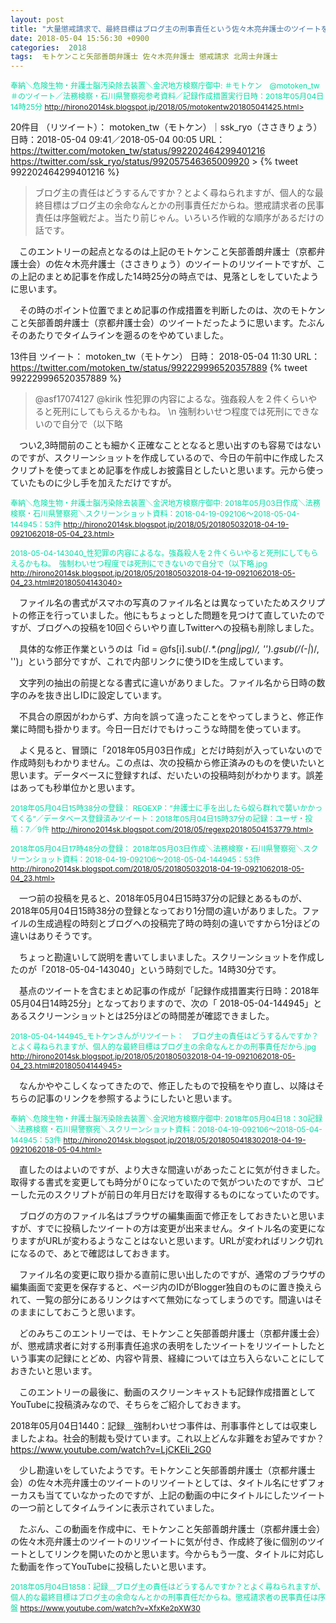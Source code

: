 ```yaml
---
layout: post
title: "大量懲戒請求で、最終目標はブログ主の刑事責任という佐々木亮弁護士のツイートをリツイートしたモトケンこと矢部善朗（京都弁護士会）"
date: 2018-05-04 15:56:30 +0900
categories:  2018
tags:  モトケンこと矢部善朗弁護士 佐々木亮弁護士 懲戒請求 北周士弁護士
---
```


<span style="color: #01DFA5; font-size: 12px;">奉納＼危険生物・弁護士脳汚染除去装置＼金沢地方検察庁御中: ＃モトケン　@motoken_tw＃のツイート／法務検察・石川県警察宛参考資料／記録作成措置実行日時：2018年05月04日14時25分 http://hirono2014sk.blogspot.jp/2018/05/motokentw201805041425.html></span>

20件目 （リツイート）： motoken_tw（モトケン）｜ssk_ryo（ささきりょう） 日時：2018-05-04 09:41／2018-05-04 00:05 URL： <https://twitter.com/motoken_tw/status/992202464299401216> <https://twitter.com/ssk_ryo/status/992057546365009920> >
{% tweet 992202464299401216 %}
> ブログ主の責任はどうするんですか？とよく尋ねられますが、個人的な最終目標はブログ主の余命なんとかの刑事責任だからね。懲戒請求者の民事責任は序盤戦だよ。当たり前じゃん。いろいろ作戦的な順序があるだけの話です。 

　このエントリーの起点となるのは上記のモトケンこと矢部善朗弁護士（京都弁護士会）の佐々木亮弁護士（ささきりょう）のツイートのリツイートですが、この上記のまとめ記事を作成した14時25分の時点では、見落としをしていたように思います。

　その時のポイント位置でまとめ記事の作成措置を判断したのは、次のモトケンこと矢部善朗弁護士（京都弁護士会）のツイートだったように思います。たぶんそのあたりでタイムラインを遡るのをやめていました。

13件目 ツイート： motoken_tw（モトケン） 日時： 2018-05-04 11:30 URL： <https://twitter.com/motoken_tw/status/992229996520357889>
{% tweet 992229996520357889 %}
> @asf17074127 @kirik 性犯罪の内容によるな。強姦殺人を２件くらいやると死刑にしてもらえるかもね。 \n 強制わいせつ程度では死刑にできないので自分で（以下略 

　つい2,3時間前のことも細かく正確なこととなると思い出すのも容易ではないのですが、スクリーンショットを作成しているので、今日の午前中に作成したスクリプトを使ってまとめ記事を作成しお披露目としたいと思います。元から使っていたものに少し手を加えただけですが。

<span style="color: #01DFA5; font-size: 12px;">奉納＼危険生物・弁護士脳汚染除去装置＼金沢地方検察庁御中: 2018年05月03日作成＼法務検察・石川県警察宛＼スクリーンショット資料：2018-04-19-092106〜2018-05-04-144945：53件 http://hirono2014sk.blogspot.jp/2018/05/201805032018-04-19-0921062018-05-04_23.html></span>

<span style="color: #01DFA5; font-size: 12px;">2018-05-04-143040_性犯罪の内容によるな。強姦殺人を２件くらいやると死刑にしてもらえるかもね。　強制わいせつ程度では死刑にできないので自分で（以下略.jpg http://hirono2014sk.blogspot.jp/2018/05/201805032018-04-19-0921062018-05-04_23.html#20180504143040> </span>

　ファイル名の書式がスマホの写真のファイル名とは異なっていたためスクリプトの修正を行っていました。他にもちょっとした問題を見つけて直していたのですが、ブログへの投稿を10回ぐらいやり直しTwitterへの投稿も削除しました。

　具体的な修正作業というのは「id = @fs[i].sub(/_.*\.(png|jpg)/, '').gsub(/(-|_)/, '')」という部分ですが、これで内部リンクに使うIDを生成しています。

　文字列の抽出の前提となる書式に違いがありました。ファイル名から日時の数字のみを抜き出しIDに設定しています。

　不具合の原因がわからず、方向を誤って違ったことをやってしまうと、修正作業に時間も掛かります。今日一日だけでもけっこうな時間を使っています。

　よく見ると、冒頭に「2018年05月03日作成」とだけ時刻が入っていないので作成時刻もわかりません。この点は、次の投稿から修正済みのものを使いたいと思います。データベースに登録すれば、だいたいの投稿時刻がわかります。誤差はあっても秒単位かと思います。

<span style="color: #01DFA5; font-size: 12px;">2018年05月04日15時38分の登録： REGEXP：”弁護士に手を出したら奴ら群れで襲いかかってくる”／データベース登録済みツイート：2018年05月04日15時37分の記録：ユーザ・投稿：7／9件 http://hirono2014sk.blogspot.com/2018/05/regexp20180504153779.html></span>

<span style="color: #01DFA5; font-size: 12px;">2018年05月04日17時48分の登録： 2018年05月03日作成＼法務検察・石川県警察宛＼スクリーンショット資料：2018-04-19-092106〜2018-05-04-144945：53件 http://hirono2014sk.blogspot.com/2018/05/201805032018-04-19-0921062018-05-04_23.html></span>

　一つ前の投稿を見ると、2018年05月04日15時37分の記録とあるものが、2018年05月04日15時38分の登録となっており1分間の違いがありました。ファイルの生成過程の時刻とブログへの投稿完了時の時刻の違いですから1分ほどの違いはありそうです。

　ちょっと勘違いして説明を書いてしまいました。スクリーンショットを作成したのが「2018-05-04-143040」という時刻でした。14時30分です。

　基点のツイートを含むまとめ記事の作成が「記録作成措置実行日時：2018年05月04日14時25分」となっておりますので、次の「 2018-05-04-144945」とあるスクリーンショットとは25分ほどの時間差が確認できました。

<span style="color: #01DFA5; font-size: 12px;">2018-05-04-144945_モトケンさんがリツイート：　ブログ主の責任はどうするんですか？とよく尋ねられますが、個人的な最終目標はブログ主の余命なんとかの刑事責任だから.jpg http://hirono2014sk.blogspot.jp/2018/05/201805032018-04-19-0921062018-05-04_23.html#20180504144945> </span>

　なんかややこしくなってきたので、修正したもので投稿をやり直し、以降はそちらの記事のリンクを参照するようにしたいと思います。

<span style="color: #01DFA5; font-size: 12px;">奉納＼危険生物・弁護士脳汚染除去装置＼金沢地方検察庁御中: 2018年05月04日18：30記録＼法務検察・石川県警察宛＼スクリーンショット資料：2018-04-19-092106〜2018-05-04-144945：53件 http://hirono2014sk.blogspot.jp/2018/05/2018050418302018-04-19-0921062018-05-04.html></span>

　直したのはよいのですが、より大きな間違いがあったことに気が付きました。取得する書式を変更しても時分が０になっていたので気がついたのですが、コピーした元のスクリプトが前日の年月日だけを取得するものになっていたのです。

　ブログの方のファイル名はブラウザの編集画面で修正をしておきたいと思いますが、すでに投稿したツイートの方は変更が出来ません。タイトル名の変更になりますがURLが変わるようなことはないと思います。URLが変わればリンク切れになるので、あとで確認はしておきます。

　ファイル名の変更に取り掛かる直前に思い出したのですが、通常のブラウザの編集画面で変更を保存すると、ページ内のIDがBlogger独自のものに置き換えられて、一覧の部分にあるリンクはすべて無効になってしまうのです。間違いはそのままにしておこうと思います。

　どのみちこのエントリーでは、モトケンこと矢部善朗弁護士（京都弁護士会）が、懲戒請求者に対する刑事責任追求の表明をしたツイートをリツイートしたという事実の記録にとどめ、内容や背景、経緯については立ち入らないことにしておきたいと思います。

　このエントリーの最後に、動画のスクリーンキャストも記録作成措置としてYouTubeに投稿済みなので、そちらをご紹介しておきます。

2018年05月04日1440：記録＿強制わいせつ事件は、刑事事件としては収束しましたよね。社会的制裁も受けています。これ以上どんな非難をお望みですか？ https://www.youtube.com/watch?v=LjCKEIi_2G0

　少し勘違いをしていたようです。モトケンこと矢部善朗弁護士（京都弁護士会）の佐々木亮弁護士のツイートのリツイートとしては、タイトル名にせずフォーカスも当てていなかったのですが、上記の動画の中にタイトルにしたツイートの一つ前としてタイムラインに表示されていました。

　たぶん、この動画を作成中に、モトケンこと矢部善朗弁護士（京都弁護士会）の佐々木亮弁護士のツイートのリツイートに気が付き、作成終了後に個別のツイートとしてリンクを開いたのかと思います。今からもう一度、タイトルに対応した動画を作ってYouTubeに投稿したいと思います。

<span style="color: #01DFA5; font-size: 12px;">2018年05月04日1858：記録＿ブログ主の責任はどうするんですか？とよく尋ねられますが、個人的な最終目標はブログ主の余命なんとかの刑事責任だからね。懲戒請求者の民事責任は序盤 https://www.youtube.com/watch?v=XfxKe2pXW30</span>





